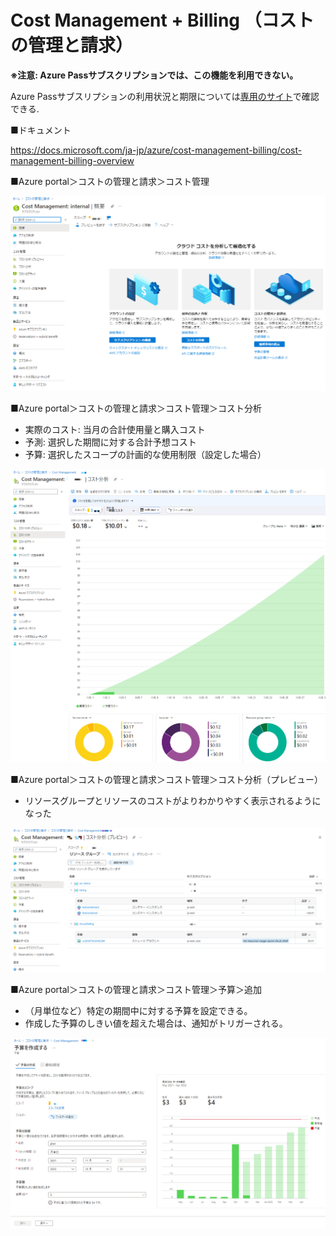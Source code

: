 # Cost Management + Billing （コストの管理と請求）

**※注意: Azure Passサブスクリプションでは、この機能を利用できない。**

Azure Passサブスリプションの利用状況と期限については[専用のサイト](https://www.microsoftazuresponsorships.com/balance)で確認できる.

■ドキュメント

https://docs.microsoft.com/ja-jp/azure/cost-management-billing/cost-management-billing-overview

■Azure portal＞コストの管理と請求＞コスト管理


![](images/ss-2021-11-05-03-50-57.png)

■Azure portal＞コストの管理と請求＞コスト管理＞コスト分析

- 実際のコスト: 当月の合計使用量と購入コスト
- 予測: 選択した期間に対する合計予想コスト
- 予算: 選択したスコープの計画的な使用制限（設定した場合）

![](images/ss-2021-11-05-03-54-08.png)

■Azure portal＞コストの管理と請求＞コスト管理＞コスト分析（プレビュー）

- リソースグループとリソースのコストがよりわかりやすく表示されるようになった

![](images/ss-2021-11-05-04-02-11.png)

■Azure portal＞コストの管理と請求＞コスト管理＞予算＞追加

- （月単位など）特定の期間中に対する予算を設定できる。
- 作成した予算のしきい値を超えた場合は、通知がトリガーされる。 

![](images/ss-2021-11-05-03-55-32.png)